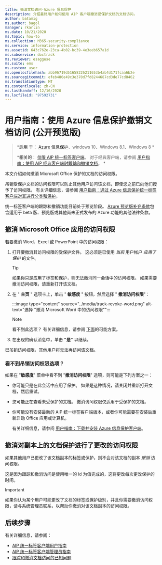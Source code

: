 ```yaml
---
title: 撤消文档访问-Azure 信息保护
description: 介绍最终用户如何使用 AIP 客户端撤消受保护文档的文档访问。
author: batamig
ms.author: bagol
manager: rkarlin
ms.date: 10/21/2020
ms.topic: how-to
ms.collection: M365-security-compliance
ms.service: information-protection
ms.assetid: 643c762e-23ca-4b02-bc39-4e3eeb657a1d
ms.subservice: doctrack
ms.reviewer: esaggese
ms.suite: ems
ms.custom: user
ms.openlocfilehash: abb96719d51658226211653b4ab4d171fcaa6b2e
ms.sourcegitcommit: efeb486e49c3e370d7fd8244687cd3de77cd8462
ms.translationtype: MT
ms.contentlocale: zh-CN
ms.lasthandoff: 12/16/2020
ms.locfileid: "97592731"
---
```

# <a name="user-guide-revoke-document-access-with-azure-information-protection-public-preview"></a>用户指南：使用 Azure 信息保护撤销文档访问 (公开预览版) 

>***适用** 于： [Azure 信息保护](https://azure.microsoft.com/pricing/details/information-protection)、windows 10、Windows 8.1、Windows 8 *
>
>***相关的**： [仅限 AIP 统一标签客户端](../faqs.md#whats-the-difference-between-the-azure-information-protection-classic-and-unified-labeling-clients)。 对于经典客户端，请参阅 [用户指南：使用 AIP 经典客户端时跟踪和撤销文档](client-track-revoke.md)。 *

本文介绍如何撤消 Microsoft Office 保护的文档的访问权限。

吊销受保护文档的访问权限可以防止其他用户访问该文档，即使您之前已向他们授予了访问权限。 有关详细信息，请参阅 [用户指南：通过 Azure 信息保护统一标签客户端对其进行分类和保护](clientv2-classify-protect.md)。

统一标签客户端的跟踪和撤销功能目前处于预览阶段。 [Azure 预览版补充条款](https://azure.microsoft.com/support/legal/preview-supplemental-terms/)包含适用于 beta 版、预览版或其他尚未正式发布的 Azure 功能的其他法律条款。 

## <a name="revoke-access-from-microsoft-office-apps"></a>撤消 Microsoft Office 应用的访问权限

若要撤消 Word、Excel 或 PowerPoint 中的访问权限：

1. 打开要撤消其访问权限的受保护文件。 这必须是已使用 *当前* 用户帐户 *应用了保护* 的文件。

    > [!TIP]
    > 如果你只是应用了标签和保护，则无法撤消同一会话中的访问权限。 如果需要撤消访问权限，请重新打开该文档。

1. 在 " **主页** " 选项卡上，单击 " **敏感度** " 按钮，然后选择 " **撤消访问权限**"：

    :::image type="content" source="../media/track-revoke-word.png" alt-text="选择 &quot;撤消 Microsoft Word 中的访问权限&quot;":::

    > [!NOTE]
    > 看不到此选项？ 有关详细信息，请参阅 [下面](#dont-see-the-revoke-access-option)的可能方案。
    >
 
1. 在出现的确认消息中，单击 **"是"** 以继续。

已吊销访问权限，其他用户将无法再访问该文档。

### <a name="dont-see-the-revoke-access-option"></a>看不到吊销访问权限选项？

如果在 "**敏感度**" 菜单中看不到 "**撤消访问权限**" 选项，则可能是下列方案之一：

- 你可能只是在此会话中应用了保护。 如果是这种情况，请关闭并重新打开文档，然后重试。

- 您可能正在查看未受保护的文档。 撤消访问权限仅适用于受保护的文档。

- 你可能没有安装最新的 AIP 统一标签客户端版本，或者你可能需要在安装后重新启动 Office 应用或计算机。 

    有关详细信息，请参阅 [用户指南：下载并安装 Azure 信息保护客户端](install-client-app.md)。

## <a name="revoking-access-where-the-document-protection-has-been-changed-on-a-copy"></a>撤消对副本上的文档保护进行了更改的访问权限

如果其他用户已更改了该文档副本的标签或保护，则不会对该文档的副本 *撤销* 访问权限。 

这是因为跟踪和撤消访问是使用唯一的 Id 为值完成的，这将更改每次更改保护的时间。

> [!IMPORTANT]
> 如果你认为某个用户可能更改了文档的标签或保护级别，并且你需要撤消访问权限，请与系统管理员联系，以帮助你撤消对该文档副本的访问权限。
> 
## <a name="next-steps"></a>后续步骤

有关详细信息，请参阅：

- [AIP 统一标签客户端用户指南](clientv2-user-guide.md)
- [AIP 统一标签客户端管理员指南](clientv2-admin-guide.md)
- [跟踪和撤消文档访问的已知问题](../known-issues.md#tracking-and-revoking-document-access-public-preview)